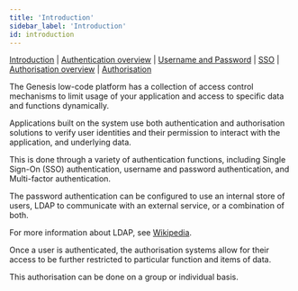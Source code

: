 ```yaml
---
title: 'Introduction'
sidebar_label: 'Introduction'
id: introduction
---
```


[Introduction](/server/access-control/introduction)  | [Authentication overview](/server/access-control/authentication-overview) | [Username and Password](/server/access-control/password-authentication) | [SSO](/server/access-control/sso-authentication) | [Authorisation overview](/server/access-control/authorisation-overview) | [Authorisation](/server/access-control/authorisation)

The Genesis low-code platform has a collection of access control mechanisms to limit usage of your application and access to specific data and functions dynamically.

Applications built on the system use both authentication and authorisation solutions to verify user identities and their permission to interact with the application, and underlying data.

This is done through a variety of authentication functions, including Single Sign-On (SSO) authentication, username and password authentication, and Multi-factor authentication.

The password authentication can be configured to use an internal store of users, LDAP to communicate with an external service, or a combination of both.

For more information about LDAP, see [Wikipedia](https://en.wikipedia.org/wiki/Lightweight_Directory_Access_Protocol).

Once a user is authenticated, the authorisation systems allow for their access to be further restricted to particular function and items of data.

This authorisation can be done on a group or individual basis.
